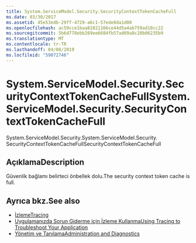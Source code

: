 ```yaml
---
title: System.ServiceModel.Security.SecurityContextTokenCacheFull
ms.date: 03/30/2017
ms.assetid: 45e53edb-29ff-4729-a6c1-57ede0da1d00
ms.openlocfilehash: ac59cce1baa81021166ce44d5a4ab759ad10cc22
ms.sourcegitcommit: 5b6d778ebb269ee6684fb57ad69a8c28b06235b9
ms.translationtype: MT
ms.contentlocale: tr-TR
ms.lasthandoff: 04/08/2019
ms.locfileid: "59072746"
---
```

# <a name="systemservicemodelsecuritysecuritycontexttokencachefull"></a><span data-ttu-id="d4290-102">System.ServiceModel.Security.SecurityContextTokenCacheFull</span><span class="sxs-lookup"><span data-stu-id="d4290-102">System.ServiceModel.Security.SecurityContextTokenCacheFull</span></span>
<span data-ttu-id="d4290-103">System.ServiceModel.Security.</span><span class="sxs-lookup"><span data-stu-id="d4290-103">System.ServiceModel.Security.</span></span> <span data-ttu-id="d4290-104">SecurityContextTokenCacheFull</span><span class="sxs-lookup"><span data-stu-id="d4290-104">SecurityContextTokenCacheFull</span></span>  
  
## <a name="description"></a><span data-ttu-id="d4290-105">Açıklama</span><span class="sxs-lookup"><span data-stu-id="d4290-105">Description</span></span>  
 <span data-ttu-id="d4290-106">Güvenlik bağlamı belirteci önbellek dolu.</span><span class="sxs-lookup"><span data-stu-id="d4290-106">The security context token cache is full.</span></span>  
  
## <a name="see-also"></a><span data-ttu-id="d4290-107">Ayrıca bkz.</span><span class="sxs-lookup"><span data-stu-id="d4290-107">See also</span></span>

- [<span data-ttu-id="d4290-108">İzleme</span><span class="sxs-lookup"><span data-stu-id="d4290-108">Tracing</span></span>](../../../../../docs/framework/wcf/diagnostics/tracing/index.md)
- [<span data-ttu-id="d4290-109">Uygulamanızda Sorun Giderme için İzleme Kullanma</span><span class="sxs-lookup"><span data-stu-id="d4290-109">Using Tracing to Troubleshoot Your Application</span></span>](../../../../../docs/framework/wcf/diagnostics/tracing/using-tracing-to-troubleshoot-your-application.md)
- [<span data-ttu-id="d4290-110">Yönetim ve Tanılama</span><span class="sxs-lookup"><span data-stu-id="d4290-110">Administration and Diagnostics</span></span>](../../../../../docs/framework/wcf/diagnostics/index.md)
